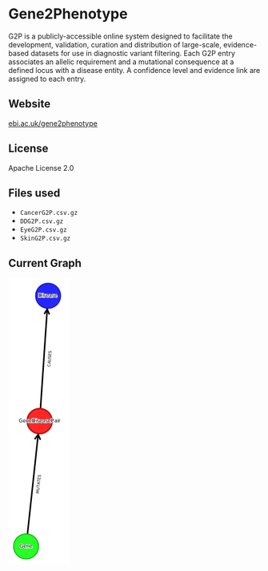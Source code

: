 # Gene2Phenotype

G2P is a publicly-accessible online system designed to facilitate the development, validation, curation and distribution of large-scale, evidence-based datasets for use in diagnostic variant filtering. Each G2P entry associates an allelic requirement and a mutational consequence at a defined locus with a disease entity. A confidence level and evidence link are assigned to each entry.

## Website

[ebi.ac.uk/gene2phenotype](https://www.ebi.ac.uk/gene2phenotype)

## License

Apache License 2.0

## Files used

  * ```CancerG2P.csv.gz```
  * ```DDG2P.csv.gz```
  * ```EyeG2P.csv.gz```
  * ```SkinG2P.csv.gz```

## Current Graph
![Graph](./graph.png "G2P graph")
